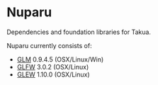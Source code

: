 Nuparu
======

Dependencies and foundation libraries for Takua.

Nuparu currently consists of:

* [GLM](http://glm.g-truc.net/0.9.4/index.html) 0.9.4.5 (OSX/Linux/Win)
* [GLFW](http://www.glfw.org/) 3.0.2 (OSX/Linux)
* [GLEW](http://glew.sourceforge.net/index.html) 1.10.0 (OSX/Linux)
